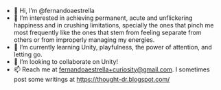 - 👋 Hi, I’m @fernandoaestrella
- 👀 I’m interested in achieving permanent, acute and unflickering happiness and in crushing limitations, specially the ones that pinch me most frequently like the ones that stem from feeling separate from others or from improperly managing my energies.
- 🌱 I’m currently learning Unity, playfulness, the power of attention, and letting go.
- 💞️ I’m looking to collaborate on Unity!
- 📫 Reach me at fernandoaestrella+curiosity@gmail.com. I sometimes post some writings at https://thought-dr.blogspot.com/

<!---
fernandoaestrella/fernandoaestrella is a ✨ special ✨ repository because its `README.md` (this file) appears on your GitHub profile.
You can click the Preview link to take a look at your changes.
--->
